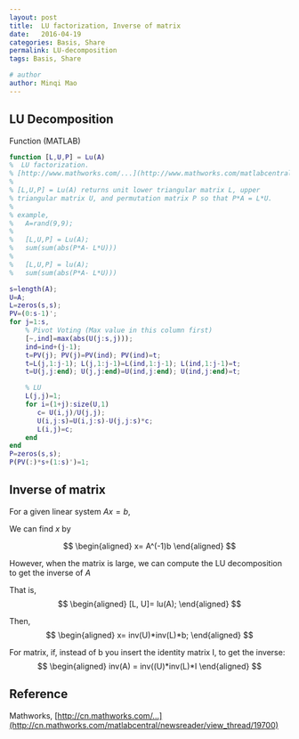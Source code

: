 ```yaml
---
layout: post
title:  LU factorization, Inverse of matrix
date:   2016-04-19
categories: Basis, Share
permalink: LU-decomposition
tags: Basis, Share

# author
author: Minqi Mao
---
```


## LU Decomposition

Function (MATLAB)

```matlab
function [L,U,P] = Lu(A)
%  LU factorization.
% [http://www.mathworks.com/...](http://www.mathworks.com/matlabcentral/fileexchange/37459-matrix-inverse-using-lu-factorization/content/Lu.m)
%   
% [L,U,P] = Lu(A) returns unit lower triangular matrix L, upper
% triangular matrix U, and permutation matrix P so that P*A = L*U.
%
% example,
%   A=rand(9,9);
%
%   [L,U,P] = Lu(A);
%   sum(sum(abs(P*A- L*U)))
%   
%   [L,U,P] = lu(A);
%   sum(sum(abs(P*A- L*U)))

s=length(A);
U=A;
L=zeros(s,s);
PV=(0:s-1)';
for j=1:s,
    % Pivot Voting (Max value in this column first)
    [~,ind]=max(abs(U(j:s,j)));
    ind=ind+(j-1);
    t=PV(j); PV(j)=PV(ind); PV(ind)=t;
    t=L(j,1:j-1); L(j,1:j-1)=L(ind,1:j-1); L(ind,1:j-1)=t;
    t=U(j,j:end); U(j,j:end)=U(ind,j:end); U(ind,j:end)=t;

    % LU
    L(j,j)=1;
    for i=(1+j):size(U,1)
       c= U(i,j)/U(j,j);
       U(i,j:s)=U(i,j:s)-U(j,j:s)*c;
       L(i,j)=c;
    end
end
P=zeros(s,s);
P(PV(:)*s+(1:s)')=1;
```
## Inverse of matrix

For a given linear system $Ax=b$,

We can find $x$ by

$$
\begin{aligned}
x= A^(-1)b
\end{aligned}
$$

However, when the matrix is large, we can compute the LU decomposition to get the inverse of $A$

That is,
$$
\begin{aligned}
[L, U]= lu(A);
\end{aligned}
$$

Then,
$$
\begin{aligned}
x= inv(U)*inv(L)*b;
\end{aligned}
$$

For matrix, if, instead of b you insert the identity matrix I,
to get the inverse:
$$
\begin{aligned}
inv(A) = inv((U)*inv(L)*I
\end{aligned}
$$


## Reference

Mathworks, [http://cn.mathworks.com/...](http://cn.mathworks.com/matlabcentral/newsreader/view_thread/19700)